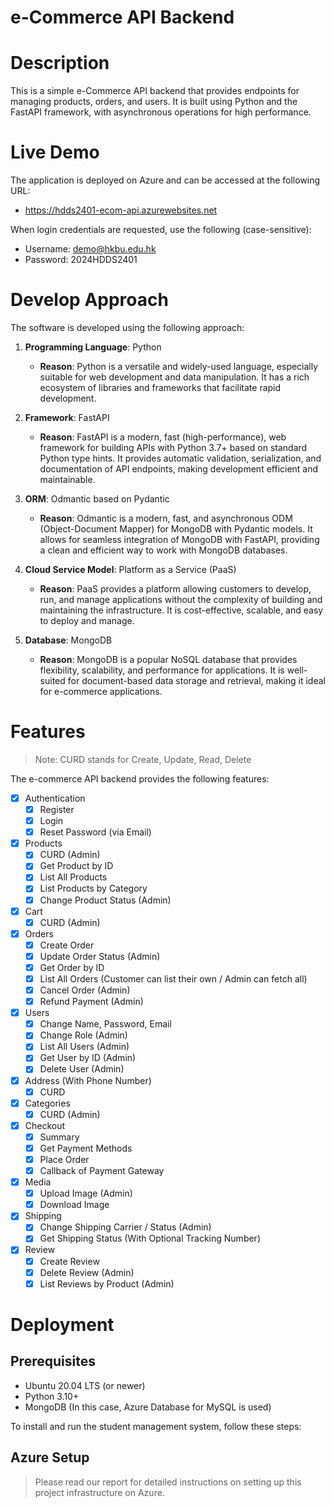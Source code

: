 # e-Commerce API Backend

# Description

This is a simple e-Commerce API backend that provides endpoints for managing products, orders, and users. It is built
using Python and the FastAPI framework, with asynchronous operations for high performance.

# Live Demo

The application is deployed on Azure and can be accessed at the following URL:

- <https://hdds2401-ecom-api.azurewebsites.net>

When login credentials are requested, use the following (case-sensitive):

- Username: demo@hkbu.edu.hk
- Password: 2024HDDS2401

# Develop Approach

The software is developed using the following approach:

1. **Programming Language**: Python
    - **Reason**: Python is a versatile and widely-used language, especially suitable for web development and data
      manipulation. It has a rich ecosystem of libraries and frameworks that facilitate rapid development.

2. **Framework**: FastAPI
    - **Reason**: FastAPI is a modern, fast (high-performance), web framework for building APIs with Python 3.7+ based
      on
      standard Python type hints. It provides automatic validation, serialization, and documentation of API endpoints,
      making development efficient and maintainable.

4. **ORM**: Odmantic based on Pydantic
    - **Reason**: Odmantic is a modern, fast, and asynchronous ODM (Object-Document Mapper) for MongoDB with Pydantic
      models. It allows for seamless integration of MongoDB with FastAPI, providing a clean and efficient way to work
      with MongoDB databases.

5. **Cloud Service Model**: Platform as a Service (PaaS)
    - **Reason**: PaaS provides a platform allowing customers to develop, run, and manage applications without the
      complexity of building and maintaining the infrastructure. It is cost-effective, scalable, and easy to deploy and
      manage.

6. **Database**: MongoDB
    - **Reason**: MongoDB is a popular NoSQL database that provides flexibility, scalability, and performance for
      applications. It is well-suited for document-based data storage and retrieval, making it ideal for e-commerce
      applications.

# Features

> Note: CURD stands for Create, Update, Read, Delete

The e-commerce API backend provides the following features:

- [x] Authentication
    - [x] Register
    - [x] Login
    - [x] Reset Password (via Email)

- [x] Products
    - [x] CURD (Admin)
    - [x] Get Product by ID
    - [x] List All Products
    - [x] List Products by Category
    - [x] Change Product Status (Admin)

- [x] Cart
    - [x] CURD (Admin)

- [x] Orders
    - [x] Create Order
    - [x] Update Order Status (Admin)
    - [x] Get Order by ID
    - [x] List All Orders (Customer can list their own / Admin can fetch all)
    - [x] Cancel Order (Admin)
    - [x] Refund Payment (Admin)

- [x] Users
    - [x] Change Name, Password, Email
    -  [x] Change Role (Admin)
    - [x] List All Users (Admin)
    - [x] Get User by ID (Admin)
    - [x] Delete User (Admin)

- [x] Address (With Phone Number)
    - [x] CURD

- [x] Categories
    - [x] CURD (Admin)

- [x] Checkout
    - [x] Summary
    - [x] Get Payment Methods
    - [x] Place Order
    - [x] Callback of Payment Gateway

- [x] Media
    - [x] Upload Image (Admin)
    - [x] Download Image

- [x] Shipping
    - [x] Change Shipping Carrier / Status (Admin)
    - [x] Get Shipping Status (With Optional Tracking Number)

- [x] Review
    - [x] Create Review
    - [x] Delete Review (Admin)
    - [x] List Reviews by Product (Admin)

# Deployment

## Prerequisites

- Ubuntu 20.04 LTS (or newer)
- Python 3.10+
- MongoDB (In this case, Azure Database for MySQL is used)

To install and run the student management system, follow these steps:

## Azure Setup

> Please read our report for detailed instructions on setting up this project infrastructure on Azure.
